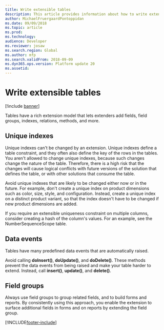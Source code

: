 ```yaml
---
title: Write extensible tables
description: This article provides information about how to write extensible tables.
author: MichaelFruergaardPontoppidan
ms.date: 09/09/2018
ms.topic: article
ms.prod: 
ms.technology: 
audience: Developer
ms.reviewer: josaw
ms.search.region: Global
ms.author: mfp
ms.search.validFrom: 2018-09-09
ms.dyn365.ops.version: Platform update 20
ms.assetid: 
---
```


# Write extensible tables
[!include [banner](../includes/banner.md)]

Tables have a rich extension model that lets extenders add fields, field groups, indexes, relations, methods, and more.

## Unique indexes
Unique indexes can't be changed by an extension. Unique indexes define a table constraint, and they often also define the key of the rows in the tables. You aren't allowed to change unique indexes, because such changes change the nature of the table. Therefore, there is a high risk that the changes will cause logical conflicts with future versions of the solution that defines the table, or with other solutions that consume the table.

Avoid unique indexes that are likely to be changed either now or in the future. For example, don't create a unique index on product dimensions such as color, size, style, and configuration. Instead, create a unique index on a distinct product variant, so that the index doesn't have to be changed if new product dimensions are added.

If you require an extensible uniqueness constraint on multiple columns, consider creating a hash of the column's values. For an example, see the NumberSequenceScope table.

## Data events
Tables have many predefined data events that are automatically raised.

Avoid calling **doInsert()**, **doUpdate()**, and **doDelete()**. These methods prevent the data events from being raised and make your table harder to extend. Instead, call **insert()**, **update()**, and **delete()**.

## Field groups
Always use field groups to group related fields, and to build forms and reports. By consistently using this approach, you enable the extension to surface additional fields in forms and on reports by extending the field group.


[!INCLUDE[footer-include](../../../includes/footer-banner.md)]
